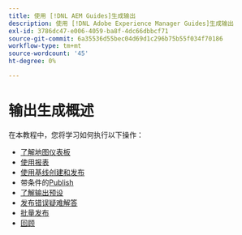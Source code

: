 ```yaml
---
title: 使用 [!DNL AEM Guides]生成输出
description: 使用 [!DNL Adobe Experience Manager Guides]生成输出
exl-id: 3786dc47-e006-4059-ba8f-4dc66dbbcf71
source-git-commit: 6a35536d55bec04d69d1c296b75b55f034f70186
workflow-type: tm+mt
source-wordcount: '45'
ht-degree: 0%

---
```


# 输出生成概述

在本教程中，您将学习如何执行以下操作：

- [了解地图仪表板](./introduction-to-the-map-dashboard.md)
- [使用报表](./working-with-reports.md)
- [使用基线创建和发布](./creating-and-publishing-with-baselines.md)
- 带条件的[Publish](./publishing-with-conditions.md)
- [了解输出预设](./output-presets.md)
- [发布错误疑难解答](./troubleshooting-publishing-errors.md)
- [批量发布](./bulk-publishing.md)
- [回顾](./recap.md)
